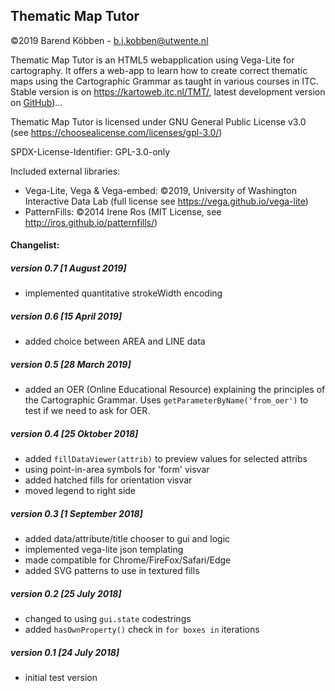 ## Thematic Map Tutor


©2019 Barend Köbben - <a href="mailto:b.j.kobben@utwente.nl">b.j.kobben@utwente.nl</a> 

Thematic Map Tutor is an HTML5 webapplication using  Vega-Lite for cartography. It offers a web-app to learn how to create correct thematic maps using the Cartographic Grammar as taught in various courses in ITC.
Stable version is on <https://kartoweb.itc.nl/TMT/>, latest development version on [GitHub](https://github.com/GIP-ITC-UniversityTwente/TMT))...

Thematic Map Tutor is licensed under GNU General Public License v3.0 (see https://choosealicense.com/licenses/gpl-3.0/)

SPDX-License-Identifier: GPL-3.0-only

Included external libraries:

* Vega-Lite, Vega & Vega-embed: ©2019, University of Washington Interactive Data Lab (full license see https://vega.github.io/vega-lite)
* PatternFills: ©2014 Irene Ros (MIT License, see http://iros.github.io/patternfills/)


#### Changelist:
##### version 0.7 [1 August 2019]
* implemented quantitative strokeWidth encoding 
##### version 0.6 [15 April 2019]
* added choice between AREA and LINE data
##### version 0.5 [28 March 2019]
* added an OER (Online Educational Resource) explaining the principles of the Cartographic Grammar. Uses `getParameterByName('from_oer')` to test if we need to ask for OER.
##### version 0.4 [25 Oktober 2018]
* added `fillDataViewer(attrib)` to preview values for selected attribs
* using point-in-area symbols for 'form' visvar 
* added hatched fills for orientation visvar
* moved legend to right side
##### version 0.3 [1 September 2018]
* added data/attribute/title chooser to gui and logic 
* implemented vega-lite json templating
* made compatible for Chrome/FireFox/Safari/Edge
* added SVG patterns to use in textured fills
##### version 0.2 [25 July 2018]
* changed to using `gui.state` codestrings
* added `hasOwnProperty()` check in `for boxes in` iterations
##### version 0.1 [24 July 2018]
* initial test version